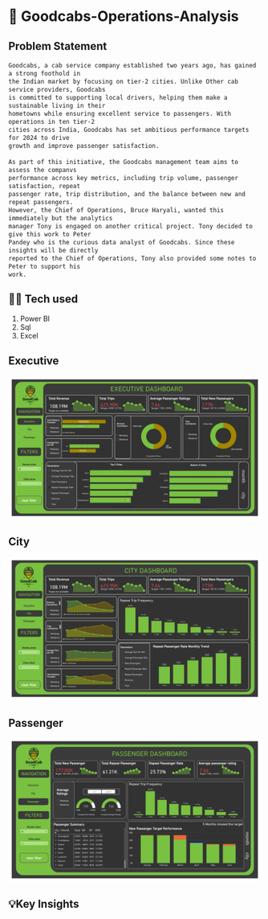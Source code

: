 # 🚕 Goodcabs-Operations-Analysis

## Problem Statement
    Goodcabs, a cab service company established two years ago, has gained a strong foothold in
    the Indian market by focusing on tier-2 cities. Unlike Other cab service providers, Goodcabs
    is committed to supporting local drivers, helping them make a sustainable living in their
    hometowns while ensuring excellent service to passengers. With operations in ten tier-2
    cities across India, Goodcabs has set ambitious performance targets for 2024 to drive
    growth and improve passenger satisfaction.
    
    As part of this initiative, the Goodcabs management team aims to assess the companvs
    performance across key metrics, including trip volume, passenger satisfaction, repeat
    passenger rate, trip distribution, and the balance between new and repeat passengers.
    However, the Chief of Operations, Bruce Haryali, wanted this immediately but the analytics
    manager Tony is engaged on another critical project. Tony decided to give this work to Peter
    Pandey who is the curious data analyst of Goodcabs. Since these insights will be directly
    reported to the Chief of Operations, Tony also provided some notes to Peter to support his
    work.

## 👨‍💻 Tech used

1. Power BI
2. Sql
3. Excel

## Executive 
![Executive](Dashboard/executive.jpg)

## City
![Executive](Dashboard/city.jpg)

## Passenger
![Executive](Dashboard/passenger.jpg)


## 💡Key Insights
